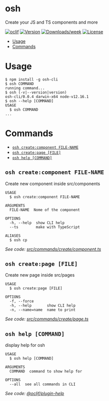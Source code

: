 osh
===

Create your JS and TS components and more

[![oclif](https://img.shields.io/badge/cli-oclif-brightgreen.svg)](https://oclif.io)
[![Version](https://img.shields.io/npm/v/osh.svg)](https://npmjs.org/package/osh)
[![Downloads/week](https://img.shields.io/npm/dw/osh.svg)](https://npmjs.org/package/osh)
[![License](https://img.shields.io/npm/l/osh.svg)](https://github.com/EliasGcf/osh/blob/master/package.json)

<!-- toc -->
* [Usage](#usage)
* [Commands](#commands)
<!-- tocstop -->
# Usage
<!-- usage -->
```sh-session
$ npm install -g osh-cli
$ osh COMMAND
running command...
$ osh (-v|--version|version)
osh-cli/0.0.4 darwin-x64 node-v12.16.1
$ osh --help [COMMAND]
USAGE
  $ osh COMMAND
...
```
<!-- usagestop -->
# Commands
<!-- commands -->
* [`osh create:component FILE-NAME`](#osh-createcomponent-file-name)
* [`osh create:page [FILE]`](#osh-createpage-file)
* [`osh help [COMMAND]`](#osh-help-command)

## `osh create:component FILE-NAME`

Create new component inside src/components

```
USAGE
  $ osh create:component FILE-NAME

ARGUMENTS
  FILE-NAME  Nome of the component

OPTIONS
  -h, --help  show CLI help
  --ts        make with TypeScript

ALIASES
  $ osh cp
```

_See code: [src/commands/create/component.ts](https://github.com/EliasGcf/osh/blob/v0.0.4/src/commands/create/component.ts)_

## `osh create:page [FILE]`

Create new page inside src/pages

```
USAGE
  $ osh create:page [FILE]

OPTIONS
  -f, --force
  -h, --help       show CLI help
  -n, --name=name  name to print
```

_See code: [src/commands/create/page.ts](https://github.com/EliasGcf/osh/blob/v0.0.4/src/commands/create/page.ts)_

## `osh help [COMMAND]`

display help for osh

```
USAGE
  $ osh help [COMMAND]

ARGUMENTS
  COMMAND  command to show help for

OPTIONS
  --all  see all commands in CLI
```

_See code: [@oclif/plugin-help](https://github.com/oclif/plugin-help/blob/v2.2.3/src/commands/help.ts)_
<!-- commandsstop -->
